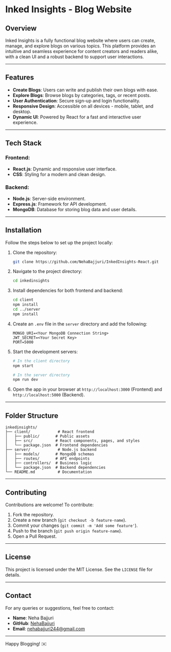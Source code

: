 
# Inked Insights - Blog Website

## Overview

Inked Insights is a fully functional blog website where users can create, manage, and explore blogs on various topics. This platform provides an intuitive and seamless experience for content creators and readers alike, with a clean UI and a robust backend to support user interactions.

---

## Features

- **Create Blogs**: Users can write and publish their own blogs with ease.
- **Explore Blogs**: Browse blogs by categories, tags, or recent posts.
- **User Authentication**: Secure sign-up and login functionality.
- **Responsive Design**: Accessible on all devices - mobile, tablet, and desktop.
- **Dynamic UI**: Powered by React for a fast and interactive user experience.

---

## Tech Stack

### Frontend:

- **React.js**: Dynamic and responsive user interface.
- **CSS**: Styling for a modern and clean design.

### Backend:

- **Node.js**: Server-side environment.
- **Express.js**: Framework for API development.
- **MongoDB**: Database for storing blog data and user details.

---

## Installation

Follow the steps below to set up the project locally:

1. Clone the repository:

   ```bash
   git clone https://github.com/NehaBajjuri/InkedInsights-React.git
   ```

2. Navigate to the project directory:

   ```bash
   cd inkedinsights
   ```

3. Install dependencies for both frontend and backend:

   ```bash
   cd client
   npm install
   cd ../server
   npm install
   ```

4. Create an `.env` file in the `server` directory and add the following:

   ```env
   MONGO_URI=<Your MongoDB Connection String>
   JWT_SECRET=<Your Secret Key>
   PORT=5000
   ```

5. Start the development servers:

   ```bash
   # In the client directory
   npm start

   # In the server directory
   npm run dev
   ```

6. Open the app in your browser at `http://localhost:3000` (Frontend) and `http://localhost:5000` (Backend).

---

## Folder Structure

```plaintext
inkedinsights/
├── client/            # React frontend
│   ├── public/       # Public assets
│   ├── src/          # React components, pages, and styles
│   └── package.json  # Frontend dependencies
├── server/            # Node.js backend
│   ├── models/       # MongoDB schemas
│   ├── routes/       # API endpoints
│   ├── controllers/  # Business logic
│   └── package.json  # Backend dependencies
└── README.md          # Documentation
```

---

## Contributing

Contributions are welcome! To contribute:

1. Fork the repository.
2. Create a new branch (`git checkout -b feature-name`).
3. Commit your changes (`git commit -m 'Add some feature'`).
4. Push to the branch (`git push origin feature-name`).
5. Open a Pull Request.

---

## License

This project is licensed under the MIT License. See the `LICENSE` file for details.

---

## Contact

For any queries or suggestions, feel free to contact:

- **Name**: Neha Bajjuri
- **GitHub**: [NehaBajjuri](https://github.com/NehaBajjuri)
- **Email**: [nehabajjuri244@gmail.com](nehabajjuri244@gmail.com)

---

Happy Blogging! ✉️

